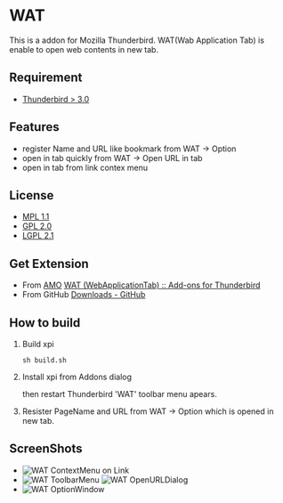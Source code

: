 WAT
===

This is a addon for Mozilla Thunderbird.
WAT(Wab Application Tab) is enable to open web contents in new tab.

Requirement
-----------

 * [Thunderbird > 3.0](http://mozilla.org/thunderbird/)

Features
--------

 * register Name and URL like bookmark from WAT -> Option
 * open in tab quickly from WAT -> Open URL in tab
 * open in tab from link contex menu

License
-------

 * [MPL 1.1](http://www.mozilla.org/MPL/MPL-1.1.html)
 * [GPL 2.0](http://www.gnu.org/licenses/gpl-2.0.html)
 * [LGPL 2.1](http://www.gnu.org/licenses/lgpl-2.1.html)
 
Get Extension
----------------------

 * From [AMO](https://addons.mozilla.org/en-US/thunderbird)
   [WAT (WebApplicationTab) :: Add-ons for Thunderbird](https://addons.mozilla.org/ja/thunderbird/addon/55713)
 * From GitHub
   [Downloads - GitHub](http://github.com/teramako/wat/downloads)

How to build
------------

 1. Build xpi
     
    ``sh build.sh``

 2. Install xpi from Addons dialog
    
    then restart Thunderbird
    'WAT' toolbar menu apears.
    
 3. Resister PageName and URL from WAT -> Option
    which is opened in new tab.

ScreenShots
-----------

 * ![WAT ContextMenu on Link](http://github.com/teramako/wat/raw/master/img/wat_contextmenu.png)
 * ![WAT ToolbarMenu](http://github.com/teramako/wat/raw/master/img/wat_menu.png)
   ![WAT OpenURLDialog](http://github.com/teramako/wat/raw/master/img/wat_openurl.png)
 * ![WAT OptionWindow](http://github.com/teramako/wat/raw/master/img/wat_option.png)
  
